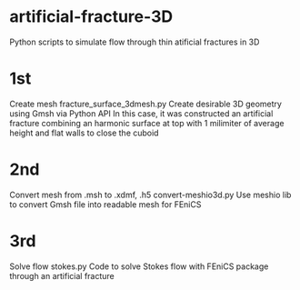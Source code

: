 # artificial-fracture-3D
Python scripts to simulate flow through thin atificial fractures in 3D

# 1st
  Create mesh
  fracture_surface_3dmesh.py
  Create desirable 3D geometry using Gmsh via Python API
  In this case, it was constructed an artificial fracture combining an harmonic surface at top with 1 milimiter of average height and flat walls to close the cuboid
  
# 2nd
  Convert mesh from .msh to .xdmf, .h5
  convert-meshio3d.py
  Use meshio lib to convert Gmsh file into readable mesh for FEniCS
  
# 3rd
  Solve flow
  stokes.py 
  Code to solve Stokes flow with FEniCS package through an artificial fracture 
